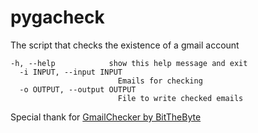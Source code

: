 # pygacheck
The script that checks the existence of a gmail account
```
-h, --help            show this help message and exit
  -i INPUT, --input INPUT
                        Emails for checking
  -o OUTPUT, --output OUTPUT
                        File to write checked emails
```

Special thank for [GmailChecker by BitTheByte](https://github.com/BitTheByte/GmailChecker)
